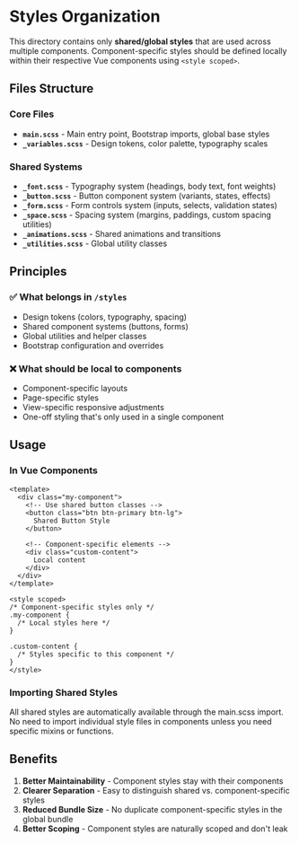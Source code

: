 # Styles Organization

This directory contains only **shared/global styles** that are used across multiple components. Component-specific styles should be defined locally within their respective Vue components using `<style scoped>`.

## Files Structure

### Core Files
- **`main.scss`** - Main entry point, Bootstrap imports, global base styles
- **`_variables.scss`** - Design tokens, color palette, typography scales

### Shared Systems
- **`_font.scss`** - Typography system (headings, body text, font weights)
- **`_button.scss`** - Button component system (variants, states, effects)
- **`_form.scss`** - Form controls system (inputs, selects, validation states)
- **`_space.scss`** - Spacing system (margins, paddings, custom spacing utilities)
- **`_animations.scss`** - Shared animations and transitions
- **`_utilities.scss`** - Global utility classes

## Principles

### ✅ What belongs in `/styles`
- Design tokens (colors, typography, spacing)
- Shared component systems (buttons, forms)
- Global utilities and helper classes
- Bootstrap configuration and overrides

### ❌ What should be local to components
- Component-specific layouts
- Page-specific styles
- View-specific responsive adjustments
- One-off styling that's only used in a single component

## Usage

### In Vue Components
```vue
<template>
  <div class="my-component">
    <!-- Use shared button classes -->
    <button class="btn btn-primary btn-lg">
      Shared Button Style
    </button>
    
    <!-- Component-specific elements -->
    <div class="custom-content">
      Local content
    </div>
  </div>
</template>

<style scoped>
/* Component-specific styles only */
.my-component {
  /* Local styles here */
}

.custom-content {
  /* Styles specific to this component */
}
</style>
```

### Importing Shared Styles
All shared styles are automatically available through the main.scss import. No need to import individual style files in components unless you need specific mixins or functions.

## Benefits

1. **Better Maintainability** - Component styles stay with their components
2. **Clearer Separation** - Easy to distinguish shared vs. component-specific styles
3. **Reduced Bundle Size** - No duplicate component-specific styles in the global bundle
4. **Better Scoping** - Component styles are naturally scoped and don't leak 